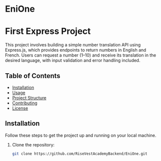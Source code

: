 # EniOne

# First Express Project

This project involves building a simple number translation API using Express.js, which provides endpoints to return numbers in English and French. Users can request a number (1–10) and receive its translation in the desired language, with input validation and error handling included.

## Table of Contents

- [Installation](#installation)
- [Usage](#usage)
- [Project Structure](#project-structure)
- [Contributing](#contributing)
- [License](#license)

## Installation

Follow these steps to get the project up and running on your local machine.

1. Clone the repository:
   ```bash
   git clone https://github.com/RiseVestAcademyBackend/EniOne.git